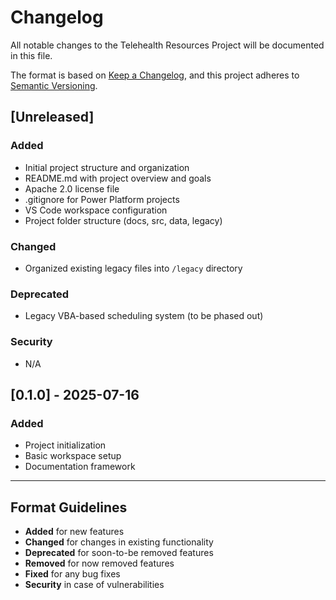 # Changelog
All notable changes to the Telehealth Resources Project will be documented in this file.

The format is based on [Keep a Changelog](https://keepachangelog.com/en/1.0.0/),
and this project adheres to [Semantic Versioning](https://semver.org/spec/v2.0.0.html).

## [Unreleased]
### Added
- Initial project structure and organization
- README.md with project overview and goals
- Apache 2.0 license file
- .gitignore for Power Platform projects
- VS Code workspace configuration
- Project folder structure (docs, src, data, legacy)

### Changed
- Organized existing legacy files into `/legacy` directory

### Deprecated
- Legacy VBA-based scheduling system (to be phased out)

### Security
- N/A

## [0.1.0] - 2025-07-16
### Added
- Project initialization
- Basic workspace setup
- Documentation framework

---

## Format Guidelines
- **Added** for new features
- **Changed** for changes in existing functionality
- **Deprecated** for soon-to-be removed features
- **Removed** for now removed features
- **Fixed** for any bug fixes
- **Security** in case of vulnerabilities
